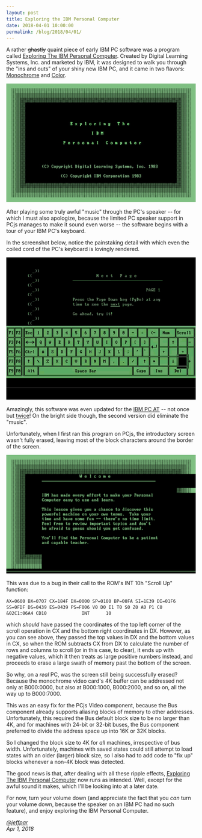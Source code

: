 ```yaml
---
layout: post
title: Exploring the IBM Personal Computer
date: 2018-04-01 10:00:00
permalink: /blog/2018/04/01/
---
```


A rather ~~ghastly~~ quaint piece of early IBM PC software was a program called
[Exploring The IBM Personal Computer](/disks/pcx86/apps/ibm/exploring/).  Created by Digital Learning Systems, Inc.
and marketed by IBM, it was designed to walk you through the "ins and outs" of your shiny new IBM PC, and it came in
two flavors: [Monochrome](/disks/pcx86/apps/ibm/exploring/5150/mda/) and [Color](/disks/pcx86/apps/ibm/exploring/5150/cga/).

![Exploring the IBM PC (Intro](/blog/images/exploring-the-ibm-pc-intro.jpg)

After playing some truly awful "music" through the PC's speaker -- for which I must also apologize, because the limited
PC speaker support in PCjs manages to make it sound even worse -- the software begins with a tour of your IBM PC's
keyboard.

In the screenshot below, notice the painstaking detail with which even the coiled cord of the PC's keyboard is lovingly
rendered.

![Exploring the IBM PC (Keyboard)](/blog/images/exploring-the-ibm-pc-keyboard.gif)

Amazingly, this software was even updated for the [IBM PC AT](/disks/pcx86/apps/ibm/exploring/5170/) -- not once but
[twice](/disks/pcx86/apps/ibm/exploring/5170/2.00/)!  On the bright side though, the second version did eliminate the "music".

Unfortunately, when I first ran this program on PCjs, the introductory screen wasn't fully erased, leaving most of
the block characters around the border of the screen.

![Exploring the IBM PC (Bug)](/blog/images/exploring-the-ibm-pc-intro-bug.png)

This was due to a bug in their call to the ROM's INT 10h "Scroll Up" function:

    AX=0600 BX=0707 CX=184F DX=0000 SP=0100 BP=00FA SI=1E39 DI=01F6 
    SS=0FDF DS=0439 ES=0439 PS=F006 V0 D0 I1 T0 S0 Z0 A0 P1 C0 
    &02C1:06A4 CD10             INT      10

which *should* have passed the coordinates of the top left corner of the scroll operation in CX and the bottom right
coordinates in DX.  However, as you can see above, they passed the top values in DX and the bottom values in CX, so when
the ROM subtracts CX from DX to calculate the number of rows and columns to scroll (or in this case, to clear), it ends up
with negative values, which it then treats as large positive numbers instead, and proceeds to erase a large swath of memory
past the bottom of the screen.

So why, on a *real* PC, was the screen still being successfully erased?  Because the monochrome video card's 4K buffer
can be addressed not only at B000:0000, but also at B000:1000, B000:2000, and so on, all the way up to B000:7000.

This was an easy fix for the PCjs Video component, because the Bus component already supports aliasing blocks of memory
to other addresses.  Unfortunately, this required the Bus default block size to be no larger than 4K, and for machines
with 24-bit or 32-bit buses, the Bus component preferred to divide the address space up into 16K or 32K blocks.

So I changed the block size to 4K for *all* machines, irrespective of bus width.  Unfortunately, machines with saved states
could still attempt to load states with an older (larger) block size, so I also had to add code to "fix up" blocks whenever
a non-4K block was detected.

The good news is that, after dealing with all these ripple effects, [Exploring The IBM Personal Computer](/disks/pcx86/apps/ibm/exploring/)
now runs as intended.  Well, except for the awful sound it makes, which I'll be looking into at a later date.

For now, turn your volume down (and appreciate the fact that you *can* turn your volume down, because the speaker on
an IBM PC had no such feature), and enjoy exploring the IBM Personal Computer.

*[@jeffpar](http://jeffpar.com)*  
*Apr 1, 2018*
